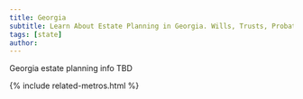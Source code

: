 ```yaml
---
title: Georgia
subtitle: Learn About Estate Planning in Georgia. Wills, Trusts, Probate, and More in Georgia. Find a Georgia Estate Attorney for Your Estate Planning Needs.
tags: [state]
author:
---
```


Georgia estate planning info TBD

<!-- Related Metros List -->
{% include related-metros.html %}
